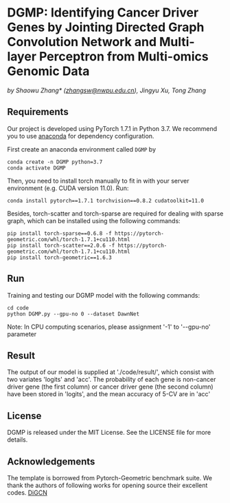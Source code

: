 # DGMP: Identifying Cancer Driver Genes by Jointing Directed Graph Convolution Network and Multi-layer Perceptron from Multi-omics Genomic Data
*by Shaowu Zhang\* (zhangsw@nwpu.edu.cn), Jingyu Xu, Tong Zhang*

## Requirements

Our project is developed using PyTorch 1.7.1 in Python 3.7. 
We recommend you to use [anaconda](https://www.anaconda.com/) for dependency configuration.

First create an anaconda environment called ```DGMP``` by

```shell
conda create -n DGMP python=3.7
conda activate DGMP
```

Then, you need to install torch manually to fit in with your server environment (e.g. CUDA version 11.0). Run:

```shell
conda install pytorch==1.7.1 torchvision==0.8.2 cudatoolkit=11.0
```

Besides, torch-scatter and torch-sparse are required for dealing with sparse graph, which can be installed using the following commands: 
```shell
pip install torch-sparse==0.6.8 -f https://pytorch-geometric.com/whl/torch-1.7.1+cu110.html
pip install torch-scatter==2.0.6 -f https://pytorch-geometric.com/whl/torch-1.7.1+cu110.html
pip install torch-geometric==1.6.3
```
## Run
Training and testing our DGMP model with the following commands:

```shell
cd code
python DGMP.py --gpu-no 0 --dataset DawnNet
```
Note: In CPU computing scenarios, please assignment '-1' to '--gpu-no' parameter

## Result
The output of our model is supplied at './code/result/', which consist with two variates 'logits' and 'acc'.
The probability of each gene is non-cancer driver gene (the first column) or cancer driver gene (the second column) have been stored in 'logits', and the mean accuracy of 5-CV are in 'acc'

## License
DGMP is released under the MIT License. See the LICENSE file for more details.

## Acknowledgements

The template is borrowed from Pytorch-Geometric benchmark suite. We thank the authors of following works for opening source their excellent codes.
[DiGCN](https://github.com/flyingtango/DiGC)

